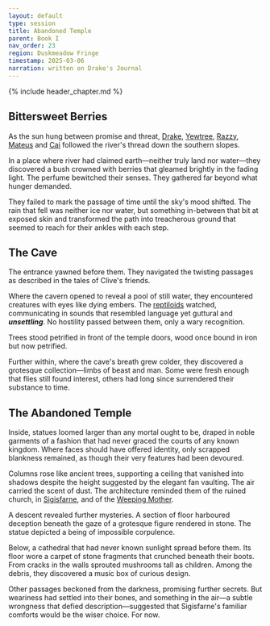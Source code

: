 ```yaml
---
layout: default
type: session
title: Abandoned Temple
parent: Book I
nav_order: 23
region: Duskmeadow Fringe
timestamp: 2025-03-06
narration: written on Drake's Journal
---
```


{% include header_chapter.md %}

## Bittersweet Berries

As the sun hung between promise and threat, [Drake](../../directory/Sigisfarne/Drake.md), [Yewtree](../../directory/Sigisfarne/Yewtree.md), [Razzy](../../directory/Sigisfarne/Razvan.md), [Mateus](../../directory/Sigisfarne/Mateus.md) and [Cai](../../directory/Sigisfarne/Cai.md) followed the river's thread down the southern slopes. 

In a place where river had claimed earth—neither truly land nor water—they discovered a bush crowned with berries that gleamed brightly in the fading light. The perfume bewitched their senses. They gathered far beyond what hunger demanded.

They failed to mark the passage of time until the sky's mood shifted. The rain that fell was neither ice nor water, but something in-between that bit at exposed skin and transformed the path into treacherous ground that seemed to reach for their ankles with each step.

## The Cave

The entrance yawned before them. They navigated the twisting passages as described in the tales of Clive's friends.

Where the cavern opened to reveal a pool of still water, they encountered creatures with eyes like dying embers. The [reptiloids](../../directory/DuskmeadowFringe/Reptiloids.md) watched, communicating in sounds that resembled language yet guttural and ***unsettling***. No hostility passed between them, only a wary recognition.

Trees stood petrified in front of the temple doors, wood once bound in iron but now petrified.

Further within, where the cave's breath grew colder, they discovered a grotesque collection—limbs of beast and man. Some were fresh enough that flies still found interest, others had long since surrendered their substance to time.

## The Abandoned Temple

Inside, statues loomed larger than any mortal ought to be, draped in noble garments of a fashion that had never graced the courts of any known kingdom. Where faces should have offered identity, only scrapped blankness remained, as though their very features had been devoured.

Columns rose like ancient trees, supporting a ceiling that vanished into shadows despite the height suggested by the elegant fan vaulting. The air carried the scent of dust. The architecture reminded them of the ruined church, in [Sigisfarne](../../directory/Sigisfarne/index.md), and of the [Weeping Mother](../../directory/weepingMother/index.md).

A descent revealed further mysteries. A section of floor harboured deception beneath the gaze of a grotesque figure rendered in stone. The statue depicted a being of impossible corpulence.

Below, a cathedral that had never known sunlight spread before them. Its floor wore a carpet of stone fragments that crunched beneath their boots. From cracks in the walls sprouted mushrooms tall as children. Among the debris, they discovered a music box of curious design.

Other passages beckoned from the darkness, promising further secrets. But weariness had settled into their bones, and something in the air—a subtle wrongness that defied description—suggested that Sigisfarne's familiar comforts would be the wiser choice. For now.